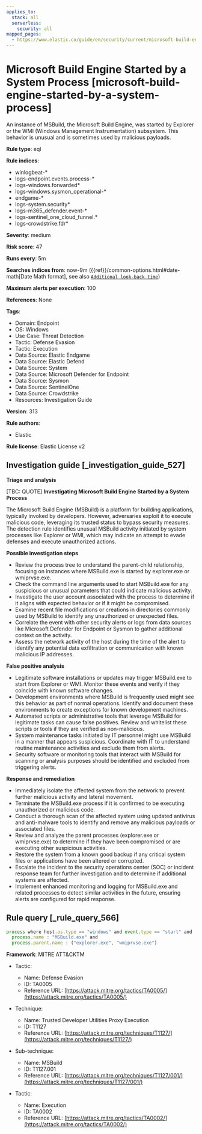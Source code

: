 ```yaml
---
applies_to:
  stack: all
  serverless:
    security: all
mapped_pages:
  - https://www.elastic.co/guide/en/security/current/microsoft-build-engine-started-by-a-system-process.html
---
```


# Microsoft Build Engine Started by a System Process [microsoft-build-engine-started-by-a-system-process]

An instance of MSBuild, the Microsoft Build Engine, was started by Explorer or the WMI (Windows Management Instrumentation) subsystem. This behavior is unusual and is sometimes used by malicious payloads.

**Rule type**: eql

**Rule indices**:

* winlogbeat-*
* logs-endpoint.events.process-*
* logs-windows.forwarded*
* logs-windows.sysmon_operational-*
* endgame-*
* logs-system.security*
* logs-m365_defender.event-*
* logs-sentinel_one_cloud_funnel.*
* logs-crowdstrike.fdr*

**Severity**: medium

**Risk score**: 47

**Runs every**: 5m

**Searches indices from**: now-9m ({{ref}}/common-options.html#date-math[Date Math format], see also [`Additional look-back time`](docs-content://solutions/security/detect-and-alert/create-detection-rule.md#rule-schedule))

**Maximum alerts per execution**: 100

**References**: None

**Tags**:

* Domain: Endpoint
* OS: Windows
* Use Case: Threat Detection
* Tactic: Defense Evasion
* Tactic: Execution
* Data Source: Elastic Endgame
* Data Source: Elastic Defend
* Data Source: System
* Data Source: Microsoft Defender for Endpoint
* Data Source: Sysmon
* Data Source: SentinelOne
* Data Source: Crowdstrike
* Resources: Investigation Guide

**Version**: 313

**Rule authors**:

* Elastic

**Rule license**: Elastic License v2

## Investigation guide [_investigation_guide_527]

**Triage and analysis**

[TBC: QUOTE]
**Investigating Microsoft Build Engine Started by a System Process**

The Microsoft Build Engine (MSBuild) is a platform for building applications, typically invoked by developers. However, adversaries exploit it to execute malicious code, leveraging its trusted status to bypass security measures. The detection rule identifies unusual MSBuild activity initiated by system processes like Explorer or WMI, which may indicate an attempt to evade defenses and execute unauthorized actions.

**Possible investigation steps**

* Review the process tree to understand the parent-child relationship, focusing on instances where MSBuild.exe is started by explorer.exe or wmiprvse.exe.
* Check the command line arguments used to start MSBuild.exe for any suspicious or unusual parameters that could indicate malicious activity.
* Investigate the user account associated with the process to determine if it aligns with expected behavior or if it might be compromised.
* Examine recent file modifications or creations in directories commonly used by MSBuild to identify any unauthorized or unexpected files.
* Correlate the event with other security alerts or logs from data sources like Microsoft Defender for Endpoint or Sysmon to gather additional context on the activity.
* Assess the network activity of the host during the time of the alert to identify any potential data exfiltration or communication with known malicious IP addresses.

**False positive analysis**

* Legitimate software installations or updates may trigger MSBuild.exe to start from Explorer or WMI. Monitor these events and verify if they coincide with known software changes.
* Development environments where MSBuild is frequently used might see this behavior as part of normal operations. Identify and document these environments to create exceptions for known development machines.
* Automated scripts or administrative tools that leverage MSBuild for legitimate tasks can cause false positives. Review and whitelist these scripts or tools if they are verified as non-malicious.
* System maintenance tasks initiated by IT personnel might use MSBuild in a manner that appears suspicious. Coordinate with IT to understand routine maintenance activities and exclude them from alerts.
* Security software or monitoring tools that interact with MSBuild for scanning or analysis purposes should be identified and excluded from triggering alerts.

**Response and remediation**

* Immediately isolate the affected system from the network to prevent further malicious activity and lateral movement.
* Terminate the MSBuild.exe process if it is confirmed to be executing unauthorized or malicious code.
* Conduct a thorough scan of the affected system using updated antivirus and anti-malware tools to identify and remove any malicious payloads or associated files.
* Review and analyze the parent processes (explorer.exe or wmiprvse.exe) to determine if they have been compromised or are executing other suspicious activities.
* Restore the system from a known good backup if any critical system files or applications have been altered or corrupted.
* Escalate the incident to the security operations center (SOC) or incident response team for further investigation and to determine if additional systems are affected.
* Implement enhanced monitoring and logging for MSBuild.exe and related processes to detect similar activities in the future, ensuring alerts are configured for rapid response.


## Rule query [_rule_query_566]

```js
process where host.os.type == "windows" and event.type == "start" and
  process.name : "MSBuild.exe" and
  process.parent.name : ("explorer.exe", "wmiprvse.exe")
```

**Framework**: MITRE ATT&CKTM

* Tactic:

    * Name: Defense Evasion
    * ID: TA0005
    * Reference URL: [https://attack.mitre.org/tactics/TA0005/](https://attack.mitre.org/tactics/TA0005/)

* Technique:

    * Name: Trusted Developer Utilities Proxy Execution
    * ID: T1127
    * Reference URL: [https://attack.mitre.org/techniques/T1127/](https://attack.mitre.org/techniques/T1127/)

* Sub-technique:

    * Name: MSBuild
    * ID: T1127.001
    * Reference URL: [https://attack.mitre.org/techniques/T1127/001/](https://attack.mitre.org/techniques/T1127/001/)

* Tactic:

    * Name: Execution
    * ID: TA0002
    * Reference URL: [https://attack.mitre.org/tactics/TA0002/](https://attack.mitre.org/tactics/TA0002/)



